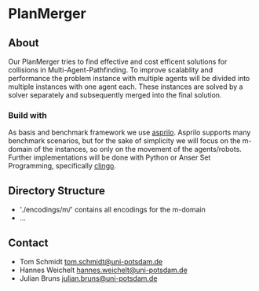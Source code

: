 # PlanMerger

## About

Our PlanMerger tries to find effective and cost efficent solutions for collisions in Multi-Agent-Pathfinding.
To improve scalablity and performance the problem instance with multiple agents will be divided into multiple instances with one agent each.
These instances are solved by a solver separately and subsequently merged into the final solution.


### Build with

As basis and benchmark framework we use [asprilo](https://asprilo.github.io/).
Asprilo supports many benchmark scenarios, but for the sake of simplicity we will focus on the m-domain of the instances, so only on the movement of the agents/robots.
Further implementations will be done with Python or Anser Set Programming, specifically [clingo](https://potassco.org/clingo/).


## Directory Structure

- './encodings/m/' contains all encodings for the m-domain
- ...


## Contact

- Tom Schmidt tom.schmidt@uni-potsdam.de
- Hannes Weichelt hannes.weichelt@uni-potsdam.de
- Julian Bruns julian.bruns@uni-potsdam.de

